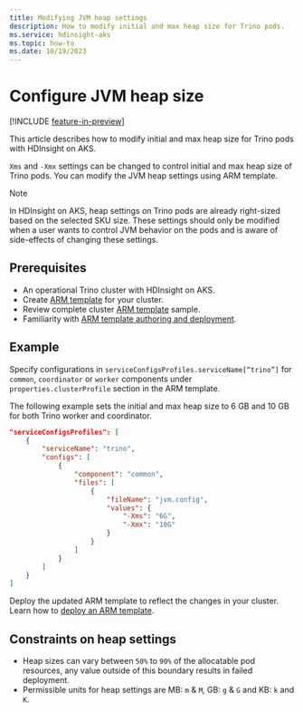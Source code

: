 ```yaml
---
title: Modifying JVM heap settings
description: How to modify initial and max heap size for Trino pods.
ms.service: hdinsight-aks
ms.topic: how-to
ms.date: 10/19/2023
---
```


# Configure JVM heap size

[!INCLUDE [feature-in-preview](../includes/feature-in-preview.md)]

This article describes how to modify initial and max heap size for Trino pods with HDInsight on AKS.

`Xms` and `-Xmx` settings can be changed to control initial and max heap size of Trino pods. You can modify the JVM heap settings using ARM template. 

> [!NOTE]
> In HDInsight on AKS, heap settings on Trino pods are already right-sized based on the selected SKU size. These settings should only be modified when a user wants to control JVM behavior on the pods and is aware of side-effects of changing these settings.

## Prerequisites
* An operational Trino cluster with HDInsight on AKS.
* Create [ARM template](../create-cluster-using-arm-template-script.md) for your cluster.
* Review complete cluster [ARM template](https://hdionaksresources.blob.core.windows.net/trino/samples/arm/arm-trino-config-sample.json) sample.
* Familiarity with [ARM template authoring and deployment](/azure/azure-resource-manager/templates/overview).

## Example

Specify configurations in `serviceConfigsProfiles.serviceName[“trino”]` for `common`, `coordinator` or `worker` components under `properties.clusterProfile` section in the ARM template.

The following example sets the initial and max heap size to 6 GB and 10 GB for both Trino worker and coordinator.

```json
"serviceConfigsProfiles": [
    {
        "serviceName": "trino",
        "configs": [
            {
                "component": "common",
                "files": [
                    {
                        "fileName": "jvm.config",
                        "values": {
                            "-Xms": "6G",
                            "-Xmx": "10G"
                        }
                    }
                ]                
            }
        ]
    }
]

```

Deploy the updated ARM template to reflect the changes in your cluster. Learn how to [deploy an ARM template](/azure/azure-resource-manager/templates/deploy-portal).

## Constraints on heap settings

 * Heap sizes can vary between `50%` to `90%` of the allocatable pod resources, any value outside of this boundary results in failed deployment.
 * Permissible units for heap settings are MB: `m` & `M`, GB: `g` & `G` and KB: `k` and `K`.
